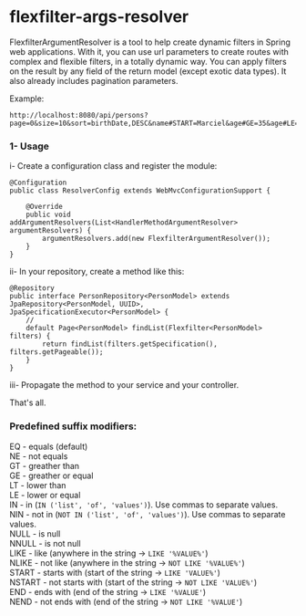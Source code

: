 # flexfilter-args-resolver

FlexfilterArgumentResolver is a tool to help create dynamic filters in Spring web applications. With it, you can use url parameters to create routes with complex and flexible filters, in a totally dynamic way. You can apply filters on the result by any field of the return model (except exotic data types). It also already includes pagination parameters.


Example:

```
http://localhost:8080/api/persons?page=0&size=10&sort=birthDate,DESC&name#START=Marciel&age#GE=35&age#LE=45&country#LIKE=BRASIL
```

### 1- Usage
i- Create a configuration class and register the module:
```
@Configuration
public class ResolverConfig extends WebMvcConfigurationSupport {

	@Override
	public void addArgumentResolvers(List<HandlerMethodArgumentResolver> argumentResolvers) {
		argumentResolvers.add(new FlexfilterArgumentResolver());
	}
}
```
ii- In your repository, create a method like this: 
```
@Repository
public interface PersonRepository<PersonModel> extends JpaRepository<PersonModel, UUID>, JpaSpecificationExecutor<PersonModel> {
	//
	default Page<PersonModel> findList(Flexfilter<PersonModel> filters) {
		return findList(filters.getSpecification(), filters.getPageable());
	}
}
```
iii- Propagate the method to your service and your controller.


That's all.


### Predefined suffix modifiers:
EQ - equals (default)<br/>
NE - not equals<br/>
GT - greather than<br/>
GE - greather or equal<br/>
LT - lower than<br/>
LE - lower or equal<br/>
IN - in (`IN ('list', 'of', 'values')`). Use commas to separate values.<br/>
NIN - not in (`NOT IN ('list', 'of', 'values')`). Use commas to separate values.<br/>
NULL - is null<br/>
NNULL - is not null<br/>
LIKE - like (anywhere in the string -> `LIKE '%VALUE%'`)<br/>
NLIKE - not like (anywhere in the string -> `NOT LIKE '%VALUE%'`)<br/>
START - starts with (start of the string -> `LIKE 'VALUE%'`)<br/>
NSTART - not starts with (start of the string -> `NOT LIKE 'VALUE%'`)<br/>
END - ends with (end of the string -> `LIKE '%VALUE'`)<br/>
NEND - not ends with (end of the string -> `NOT LIKE '%VALUE'`)
